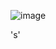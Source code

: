 ![image](https://user-images.githubusercontent.com/120823949/208301426-d8548983-d0e9-4ed3-b716-7b5da3152f61.png)

's'
